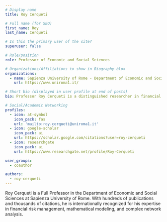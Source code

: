 ```yaml
---
# Display name
title: Roy Cerqueti

# Full name (for SEO)
first_name: Roy
last_name: Cerqueti

# Is this the primary user of the site?
superuser: false

# Role/position
role: Professor of Economic and Social Sciences

# Organizations/Affiliations to show in Biography blox
organizations:
  - name: Sapienza University of Rome - Department of Economic and Social Sciences
    url: https://www.uniroma1.it/

# Short bio (displayed in user profile at end of posts)
bio: Professor Roy Cerqueti is a distinguished researcher in financial risk management, mathematical modeling, and complex network analysis with over 200 publications and expertise in statistical methods for finance and economics.

# Social/Academic Networking
profiles:
  - icon: at-symbol
    icon_pack: fas
    url: 'mailto:roy.cerqueti@uniroma1.it'
  - icon: google-scholar
    icon_pack: ai
    url: https://scholar.google.com/citations?user=roy-cerqueti
  - icon: researchgate
    icon_pack: ai
    url: https://www.researchgate.net/profile/Roy-Cerqueti

user_groups:
  - coauthor

authors:
  - roy-cerqueti
---
```


Roy Cerqueti is a Full Professor in the Department of Economic and Social Sciences at Sapienza University of Rome. With hundreds of publications and thousands of citations, he is internationally recognized for his expertise in financial risk management, mathematical modeling, and complex network analysis.